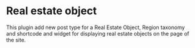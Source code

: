 # Real estate object
This plugin add new post type for a Real Estate Object, Region taxonomy and shortcode and widget for displaying real estate objects on the page of the site.
